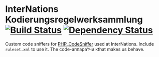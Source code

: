 # InterNations Kodierungsregelwerksammlung [![Build Status](https://travis-ci.org/InterNations/kodierungsregelwerksammlung.svg)](https://travis-ci.org/InterNations/kodierungsregelwerksammlung) [![Dependency Status](https://www.versioneye.com/user/projects/53479c6efe0d0708960000e3/badge.png)](https://www.versioneye.com/user/projects/53479c6efe0d0708960000e3)

Custom code sniffers for [PHP_CodeSniffer](http://pear.php.net/package/PHP_CodeSniffer) used at InterNations. Include `ruleset.xml` to use it.
The code-аппара́тчи кthat makes us behave.
